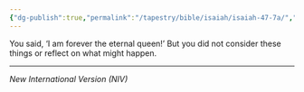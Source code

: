 ```yaml
---
{"dg-publish":true,"permalink":"/tapestry/bible/isaiah/isaiah-47-7a/","title":"Isaiah 47:7a","hide":true,"tags":["bible-verse","bible-verse"],"dgHomeLink":true,"dgShowLocalGraph":true,"dgEnableSearch":true}
---
```


You said, ‘I am forever the eternal queen!’
But you did not consider these things or reflect on what might happen.

---
*New International Version (NIV)*